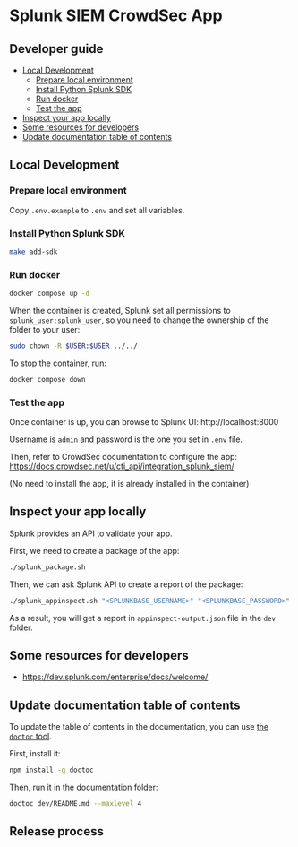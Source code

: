 # Splunk SIEM CrowdSec App

## Developer guide

<!-- START doctoc generated TOC please keep comment here to allow auto update -->
<!-- DON'T EDIT THIS SECTION, INSTEAD RE-RUN doctoc TO UPDATE -->

- [Local Development](#local-development)
  - [Prepare local environment](#prepare-local-environment)
  - [Install Python Splunk SDK](#install-python-splunk-sdk)
  - [Run docker](#run-docker)
  - [Test the app](#test-the-app)
- [Inspect your app locally](#inspect-your-app-locally)
- [Some resources for developers](#some-resources-for-developers)
- [Update documentation table of contents](#update-documentation-table-of-contents)

<!-- END doctoc generated TOC please keep comment here to allow auto update -->


## Local Development

### Prepare local environment

Copy `.env.example` to `.env` and set all variables.


### Install Python Splunk SDK

```bash
make add-sdk
```

### Run docker

```bash
docker compose up -d
```

When the container is created, Splunk set all permissions to `splunk_user:splunk_user`, 
so you need to change the ownership of the folder to your user:

```bash
sudo chown -R $USER:$USER ../../ 
```

To stop the container, run:

```bash
docker compose down
```


### Test the app

Once container is up, you can browse to Splunk UI: http://localhost:8000

Username is `admin` and password is the one you set in `.env` file.

Then, refer to CrowdSec documentation to configure the app: https://docs.crowdsec.net/u/cti_api/integration_splunk_siem/

(No need to install the app, it is already installed in the container)

## Inspect your app locally

Splunk provides an API to validate your app.

First, we need to create a package of the app:

```bash
./splunk_package.sh
```

Then, we can ask Splunk API to create a report of the package:

```bash
./splunk_appinspect.sh "<SPLUNKBASE_USERNAME>" "<SPLUNKBASE_PASSWORD>"
```

As a result, you will get a report in `appinspect-output.json` file in the `dev` folder.



## Some resources for developers

- https://dev.splunk.com/enterprise/docs/welcome/


## Update documentation table of contents

To update the table of contents in the documentation, you can use [the `doctoc` tool](https://github.com/thlorenz/doctoc).

First, install it:

```bash
npm install -g doctoc
```

Then, run it in the documentation folder:

```bash
doctoc dev/README.md --maxlevel 4
```


## Release process


